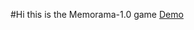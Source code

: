 #Hi this is the Memorama-1.0 game <a href="https://rodrigomp88.github.io/Memorama-1.0/" target="_blank">Demo</a>
